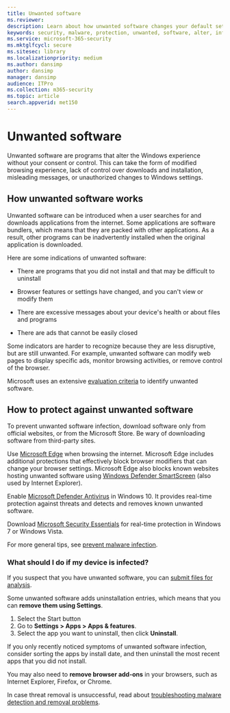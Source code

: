 ```yaml
---
title: Unwanted software
ms.reviewer: 
description: Learn about how unwanted software changes your default settings without your consent and what you can do to protect yourself.
keywords: security, malware, protection, unwanted, software, alter, infect, unwanted software, software bundlers, browser modifiers, privacy, security, computing experience, prevent infection, solution, WDSI, MMPC, Microsoft Malware Protection Center, virus research threats, research malware, pc protection, computer infection, virus infection, descriptions, remediation, latest threats
ms.service: microsoft-365-security
ms.mktglfcycl: secure
ms.sitesec: library
ms.localizationpriority: medium
ms.author: dansimp
author: dansimp
manager: dansimp
audience: ITPro
ms.collection: m365-security
ms.topic: article
search.appverid: met150
---
```

# Unwanted software

Unwanted software are programs that alter the Windows experience without your consent or control. This can take the form of modified browsing experience, lack of control over downloads and installation, misleading messages, or unauthorized changes to Windows settings.

## How unwanted software works

Unwanted software can be introduced when a user searches for and downloads applications from the internet. Some applications are software bundlers, which means that they are packed with other applications. As a result, other programs can be inadvertently installed when the original application is downloaded.

Here are some indications of unwanted software:

- There are programs that you did not install and that may be difficult to uninstall

- Browser features or settings have changed, and you can't view or modify them

- There are excessive messages about your device's health or about files and programs

- There are ads that cannot be easily closed

Some indicators are harder to recognize because they are less disruptive, but are still unwanted. For example, unwanted software can modify web pages to display specific ads, monitor browsing activities, or remove control of the browser.

Microsoft uses an extensive [evaluation criteria](criteria.md) to identify unwanted software.

## How to protect against unwanted software

To prevent unwanted software infection, download software only from official websites, or from the Microsoft Store. Be wary of downloading software from third-party sites.

Use [Microsoft Edge](/microsoft-edge/deploy/index) when browsing the internet. Microsoft Edge includes additional protections that effectively block browser modifiers that can change your browser settings. Microsoft Edge also blocks known websites hosting unwanted software using [Windows Defender SmartScreen](/microsoft-edge/deploy/index) (also used by Internet Explorer).

Enable [Microsoft Defender Antivirus](/microsoft-365/security/defender-endpoint/microsoft-defender-antivirus-in-windows-10) in Windows 10. It provides real-time protection against threats and detects and removes known unwanted software.

Download [Microsoft Security Essentials](https://www.microsoft.com/download/details.aspx?id=5201) for real-time protection in Windows 7 or Windows Vista.

For more general tips, see [prevent malware infection](prevent-malware-infection.md).

### What should I do if my device is infected? 

If you suspect that you have unwanted software, you can [submit files for analysis](https://www.microsoft.com/wdsi/filesubmission).

Some unwanted software adds uninstallation entries, which means that you can **remove them using Settings**.
1. Select the Start button
2. Go to **Settings > Apps > Apps & features**.
3. Select the app you want to uninstall, then click **Uninstall**.

If you only recently noticed symptoms of unwanted software infection, consider sorting the apps by install date, and then uninstall the most recent apps that you did not install.

You may also need to **remove browser add-ons** in your browsers, such as Internet Explorer, Firefox, or Chrome.

In case threat removal is unsuccessful, read about [troubleshooting malware detection and removal problems](https://support.microsoft.com/help/4466982/windows-10-troubleshoot-problems-with-detecting-and-removing-malware).